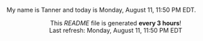 My name is Tanner and today is Monday, August 11, 11:50 PM EDT.

<p align="center">This <i>README</i> file is generated <b>every 3 hours</b>!</br>Last refresh: Monday, August 11, 11:50 PM EDT<br /></p>
